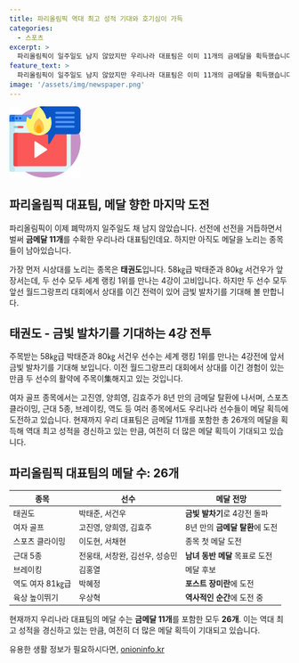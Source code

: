 ```yaml
---
title: 파리올림픽 역대 최고 성적 기대와 호기심이 가득
categories:
  - 스포츠
excerpt: >
  파리올림픽이 일주일도 남지 않았지만 우리나라 대표팀은 이미 11개의 금메달을 획득했습니다. 태권도 58㎏급 박태준과 80㎏ 서건우, 여자 골프, 스포츠 클라이밍, 근대 5종, 브레이킹, 역도, 육상 등 다양한 종목에서 메달을 노리고 있습니다. 현재 26개의 메달을 획득한 대표팀은 이전 런던 대회를 뛰어넘는 성적을 기대되고 있습니다.
feature_text: >
  파리올림픽이 일주일도 남지 않았지만 우리나라 대표팀은 이미 11개의 금메달을 획득했습니다. 태권도 58㎏급 박태준과 80㎏ 서건우, 여자 골프, 스포츠 클라이밍, 근대 5종, 브레이킹, 역도, 육상 등 다양한 종목에서 메달을 노리고 있습니다. 현재 26개의 메달을 획득한 대표팀은 이전 런던 대회를 뛰어넘는 성적을 기대되고 있습니다.
image: '/assets/img/newspaper.png'
---
```


<p><img src="/assets/img/news.png" alt="rentncar 속보" /></p>

<h2>파리올림픽 대표팀, 메달 향한 마지막 도전</h2>

<p data-ke-size="size16">파리올림픽이 이제 폐막까지 일주일도 채 남지 않았습니다. 선전에 선전을 거듭하면서 벌써 <b>금메달 11개</b>를 수확한 우리나라 대표팀인데요. 하지만 아직도 메달을 노리는 종목들이 남아있습니다.</p>

<p data-ke-size="size16">가장 먼저 시상대를 노리는 종목은 <b>태권도</b>입니다. 58㎏급 박태준과 80㎏ 서건우가 앞장서는데, 두 선수 모두 세계 랭킹 1위를 만나는 4강이 고비입니다. 하지만 두 선수 모두 앞선 월드그랑프리 대회에서 상대를 이긴 전력이 있어 금빛 발차기를 기대해 볼 만합니다.</p>

<h2>태권도 - 금빛 발차기를 기대하는 4강 전투</h2>

<p data-ke-size="size16">주목받는 58㎏급 박태준과 80㎏ 서건우 선수는 세계 랭킹 1위를 만나는 4강전에 앞서 금빛 발차기를 기대해 보입니다. 이전 월드그랑프리 대회에서 상대를 이긴 경험이 있는 만큼 두 선수의 활약에 주목이集해지고 있는 것입니다.</p>

<p data-ke-size="size16">여자 골프 종목에서는 고진영, 양희영, 김효주가 8년 만의 금메달 탈환에 나서며, 스포츠 클라이밍, 근대 5종, 브레이킹, 역도 등 여러 종목에서도 우리나라 선수들이 메달 획득에 도전하고 있습니다. 현재까지 우리 대표팀은 금메달 11개를 포함한 총 26개의 메달을 획득해 역대 최고 성적을 경신하고 있는 만큼, 여전히 더 많은 메달 획득이 기대되고 있습니다.</p>

<h2>파리올림픽 대표팀의 메달 수: 26개</h2>

<table>
    <thead>
        <tr>
            <th>종목</th>
            <th>선수</th>
            <th>메달 전망</th>
        </tr>
    </thead>
    <tbody>
        <tr>
            <td>태권도</td>
            <td>박태준, 서건우</td>
            <td><b>금빛 발차기</b>로 4강전 돌파</td>
        </tr>
        <tr>
            <td>여자 골프</td>
            <td>고진영, 양희영, 김효주</td>
            <td>8년 만의 <b>금메달 탈환</b>에 도전</td>
        </tr>
        <tr>
            <td>스포츠 클라이밍</td>
            <td>이도현, 서채현</td>
            <td>종목 첫 메달 도전</td>
        </tr>
        <tr>
            <td>근대 5종</td>
            <td>전웅태, 서창완, 김선우, 성승민</td>
            <td><b>남녀 동반 메달</b> 목표로 도전</td>
        </tr>
        <tr>
            <td>브레이킹</td>
            <td>김홍열</td>
            <td>메달 후보</td>
        </tr>
        <tr>
            <td>역도 여자 81㎏급</td>
            <td>박혜정</td>
            <td><b>포스트 장미란</b>에 도전</td>
        </tr>
        <tr>
            <td>육상 높이뛰기</td>
            <td>우상혁</td>
            <td><b>역사적인 순간</b>에 도전 중</td>
        </tr>
    </tbody>
</table>

<p data-ke-size="size16">현재까지 우리나라 대표팀의 메달 수는 <b>금메달 11개</b>를 포함한 모두 <b>26개</b>. 이는 역대 최고 성적을 경신하고 있는 만큼, 여전히 더 많은 메달 획득이 기대되고 있습니다.</p>
유용한 생활 정보가 필요하시다면, <a href="https://onioninfo.kr" rel="dofollow">onioninfo.kr</a>


